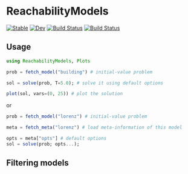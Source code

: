 # ReachabilityModels

[![Stable](https://img.shields.io/badge/docs-stable-blue.svg)](https://juliareach.github.io/ReachabilityModels.jl/stable)
[![Dev](https://img.shields.io/badge/docs-dev-blue.svg)](https://juliareach.github.io/ReachabilityModels.jl/dev)
[![Build Status](https://travis-ci.com/juliareach/ReachabilityModels.jl.svg?branch=master)](https://travis-ci.com/juliareach/ReachabilityModels.jl)
[![Build Status](https://ci.appveyor.com/api/projects/status/github/juliareach/ReachabilityModels.jl?svg=true)](https://ci.appveyor.com/project/juliareach/ReachabilityModels-jl)

## Usage

```julia
using ReachabilityModels, Plots

prob = fetch_model("building") # initial-value problem

sol = solve(prob, T=5.0); # solve it using default options

plot(sol, vars=(0, 25)) # plot the solution
```

or


```julia
prob = fetch_model("lorenz") # initial-value problem

meta = fetch_meta("lorenz") # load meta-information of this model

opts = meta["opts"] # default options
sol = solve(prob; opts...);
```

## Filtering models
